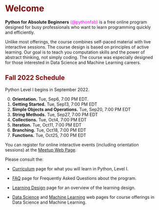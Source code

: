 # <font color="maroon">Welcome</font>


**Python for Absolute Beginners** <font color="magenta">(@pythonfab)</font> is a free online program designed for busy professionals who want to learn programming quickly and efficiently. 

Unlike most offerings, the course combines self-paced material with live interactive sessions. The course design is based on principles of active learning. Our goal is to teach you computation skills and the power of abstract thinking, not simply coding. The course was especially designed for those interested in Data Science and Machine Learning careers.



## <font color="maroon">Fall 2022 Schedule</font>

Python Level I begins in September 2022.  

0. **Orientation.** Tue, Sep6, 7:00 PM EDT. 
1. **Getting Started.** Tue, Sep13, 7:00 PM EDT
2. **Simple Objects and Operations.** Tue, Sep20, 7:00 PM EDT
3. **String Methods.** Tue, Sep27, 7:00 PM EDT
4. **Collections.** Tue, Oct4, 7:00 PM EDT
5. **Iteration.** Tue, Oct11, 7:00 PM EDT
6. **Branching.** Tue, Oct18, 7:00 PM EDT
7. **Functions.** Tue, Oct25, 7:00 PM EDT

You can register for online interactive events (including orientation sessions) at the [Meetup Web Page](https://www.meetup.com/python-for-absolute-beginners/).




Please consult the:

* [Curriculum](Curriculum) page for what you will learn in Python, Level I.

<p>

* [FAQ](FAQ) page for Frequently Asked Questions about the program.

<p>

* [Learning Design](Learningdesign) page for an overview of the learning design.

<p>

* [Data Science](https://dsciencefab.com) and [Machine Learning](https://mlearnfab.com) web pages for course offerings in Data Science and Machine Learning.

 
 
